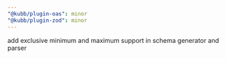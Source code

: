```yaml
---
"@kubb/plugin-oas": minor
"@kubb/plugin-zod": minor
---
```


add exclusive minimum and maximum support in schema generator and parser
